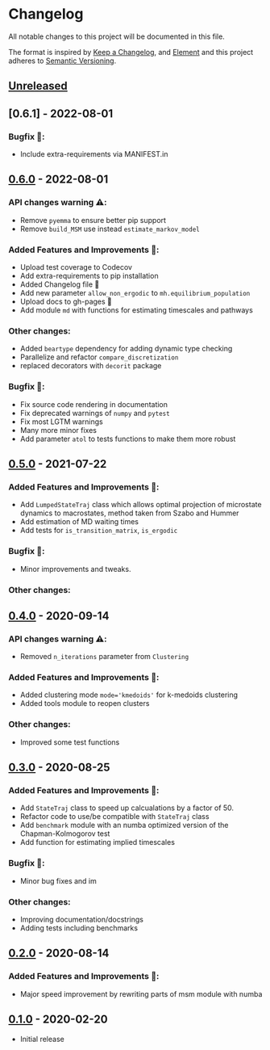# Changelog

All notable changes to this project will be documented in this file.

The format is inspired by [Keep a Changelog](https://keepachangelog.com/en/1.0.0/),
and [Element](https://github.com/vector-im/element-android)
and this project adheres to [Semantic Versioning](https://semver.org/spec/v2.0.0.html).

[//]: # (Available sections in changelog)
[//]: # (### API changes warning ⚠️:)
[//]: # (### Added Features and Improvements 🙌:)
[//]: # (### Bugfix 🐛:)
[//]: # (### Other changes:)


## [Unreleased]

## [0.6.1] - 2022-08-01
### Bugfix 🐛:
- Include extra-requirements via MANIFEST.in

## [0.6.0] - 2022-08-01
### API changes warning ⚠️:
- Remove `pyemma` to ensure better pip support
- Remove `build_MSM` use instead `estimate_markov_model`

### Added Features and Improvements 🙌:
- Upload test coverage to Codecov
- Add extra-requirements to pip installation
- Added Changelog file :tada:
- Add new parameter `allow_non_ergodic` to `mh.equilibrium_population`
- Upload docs to gh-pages :rocket:
- Add module `md` with functions for estimating timescales and pathways

### Other changes:
- Added `beartype` dependency for adding dynamic type checking
- Parallelize and refactor `compare_discretization`
- replaced decorators with `decorit` package

### Bugfix 🐛:
- Fix source code rendering in documentation
- Fix deprecated warnings of `numpy` and `pytest`
- Fix most LGTM warnings
- Many more minor fixes
- Add parameter `atol` to tests functions to make them more robust


## [0.5.0] - 2021-07-22
### Added Features and Improvements 🙌:
- Add `LumpedStateTraj` class which allows optimal projection of microstate dynamics to macrostates, method taken from Szabo and Hummer
- Add estimation of MD waiting times
- Add tests for `is_transition_matrix`, `is_ergodic`

### Bugfix 🐛:
- Minor improvements and tweaks.

### Other changes:


## [0.4.0] - 2020-09-14
### API changes warning ⚠️:
- Removed `n_iterations` parameter from `Clustering`

### Added Features and Improvements 🙌:
- Added clustering mode `mode='kmedoids'` for k-medoids clustering
- Added tools module to reopen clusters

### Other changes:
- Improved some test functions


## [0.3.0] - 2020-08-25
### Added Features and Improvements 🙌:
- Add `StateTraj` class to speed up calcualations by a factor of 50.
- Refactor code to use/be compatible with `StateTraj` class
- Add `benchmark` module with an numba optimized version of the
Chapman-Kolmogorov test
- Add function for estimating implied timescales

### Bugfix 🐛:
- Minor bug fixes and im

### Other changes:
- Improving documentation/docstrings
- Adding tests including benchmarks


## [0.2.0] - 2020-08-14
### Added Features and Improvements 🙌:
- Major speed improvement by rewriting parts of msm module with numba


## [0.1.0] - 2020-02-20
- Initial release


[Unreleased]: https://github.com/moldyn/msmhelper/compare/v0.6.0...main
[0.6.0]: https://github.com/moldyn/msmhelper/compare/v0.5.0...v0.6.0
[0.5.0]: https://github.com/moldyn/msmhelper/compare/v0.4.0...v0.5.0
[0.4.0]: https://github.com/moldyn/msmhelper/compare/v0.3.0...v0.4.0
[0.3.0]: https://github.com/moldyn/msmhelper/compare/v0.2.0...v0.3.0
[0.2.0]: https://github.com/moldyn/msmhelper/compare/v0.1.0...v0.2.0
[0.1.0]: https://github.com/moldyn/msmhelper/tree/v0.1.0
